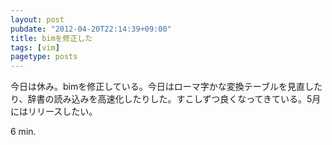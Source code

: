 ```yaml
---
layout: post
pubdate: "2012-04-20T22:14:39+09:00"
title: bimを修正した
tags: [vim]
pagetype: posts
---
```

今日は休み。bimを修正している。今日はローマ字かな変換テーブルを見直したり、辞書の読み込みを高速化したりした。すこしずつ良くなってきている。5月にはリリースしたい。

6 min.
